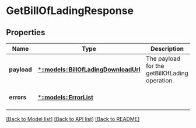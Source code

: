 # GetBillOfLadingResponse

## Properties
Name | Type | Description | Notes
------------ | ------------- | ------------- | -------------
**payload** | [***::models::BillOfLadingDownloadUrl**](BillOfLadingDownloadURL.md) | The payload for the getBillOfLading operation. | [optional] [default to null]
**errors** | [***::models::ErrorList**](ErrorList.md) |  | [optional] [default to null]

[[Back to Model list]](../README.md#documentation-for-models) [[Back to API list]](../README.md#documentation-for-api-endpoints) [[Back to README]](../README.md)


